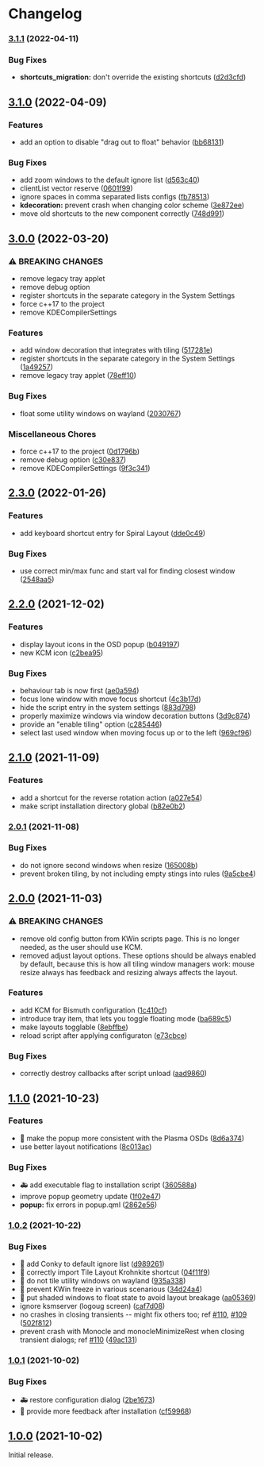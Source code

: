<!--
  SPDX-FileCopyrightText: none
  SPDX-License-Identifier: MIT
-->

# Changelog

### [3.1.1](https://www.github.com/Bismuth-Forge/bismuth/compare/v3.1.0...v3.1.1) (2022-04-11)


### Bug Fixes

* **shortcuts_migration:** don't override the existing shortcuts ([d2d3cfd](https://www.github.com/Bismuth-Forge/bismuth/commit/d2d3cfd89b2a908bf3eab5ac95899d70520fe012))

## [3.1.0](https://www.github.com/Bismuth-Forge/bismuth/compare/v3.0.0...v3.1.0) (2022-04-09)


### Features

* add an option to disable "drag out to float" behavior ([bb68131](https://www.github.com/Bismuth-Forge/bismuth/commit/bb68131e1be31b4f920da8c4b7dcb2e42f85b461))


### Bug Fixes

* add zoom windows to the default ignore list ([d563c40](https://www.github.com/Bismuth-Forge/bismuth/commit/d563c4045eeb6e8cc30d2e2d29f635888cdbbd79))
* clientList vector reserve ([0601f99](https://www.github.com/Bismuth-Forge/bismuth/commit/0601f99c5c74a65d4196c7c5514c9d958b4c7418))
* ignore spaces in comma separated lists configs ([fb78513](https://www.github.com/Bismuth-Forge/bismuth/commit/fb7851386b91f3fb29c9c0f5da840c76cc43c3fd))
* **kdecoration:** prevent crash when changing color scheme ([3e872ee](https://www.github.com/Bismuth-Forge/bismuth/commit/3e872eed8dad95398f2ceb85272aebe33f689ce3))
* move old shortcuts to the new component correctly ([748d991](https://www.github.com/Bismuth-Forge/bismuth/commit/748d99174a1b0351966ab962035aad54fee4fb61))

## [3.0.0](https://www.github.com/Bismuth-Forge/bismuth/compare/v2.3.0...v3.0.0) (2022-03-20)


### ⚠ BREAKING CHANGES

* remove legacy tray applet
* remove debug option
* register shortcuts in the separate category in the System Settings
* force c++17 to the project
* remove KDECompilerSettings

### Features

* add window decoration that integrates with tiling ([517281e](https://www.github.com/Bismuth-Forge/bismuth/commit/517281e1587692d70cf0093c9901d192cd776f1d))
* register shortcuts in the separate category in the System Settings ([1a49257](https://www.github.com/Bismuth-Forge/bismuth/commit/1a4925718040b3d0f7bff96bfdae0f63041f1f12))
* remove legacy tray applet ([78eff10](https://www.github.com/Bismuth-Forge/bismuth/commit/78eff105122b968e298c918a79976a4d280104a8))


### Bug Fixes

* float some utility windows on wayland ([2030767](https://www.github.com/Bismuth-Forge/bismuth/commit/2030767dd03518a1296376890ad03bbb85d3ffdb))


### Miscellaneous Chores

* force c++17 to the project ([0d1796b](https://www.github.com/Bismuth-Forge/bismuth/commit/0d1796b1d836191e6b9f2df703b660c02f076a3c))
* remove debug option ([c30e837](https://www.github.com/Bismuth-Forge/bismuth/commit/c30e8377b9524e84347b2e1875f4b0fafb1fab0d))
* remove KDECompilerSettings ([9f3c341](https://www.github.com/Bismuth-Forge/bismuth/commit/9f3c341f2cbc090a6581f83553bc5f1f8934d679))

## [2.3.0](https://www.github.com/Bismuth-Forge/bismuth/compare/v2.2.0...v2.3.0) (2022-01-26)


### Features

* add keyboard shortcut entry for Spiral Layout ([dde0c49](https://www.github.com/Bismuth-Forge/bismuth/commit/dde0c499ab6d556ef1f68a8493bd5072392a1a68))


### Bug Fixes

* use correct min/max func and start val for finding closest window ([2548aa5](https://www.github.com/Bismuth-Forge/bismuth/commit/2548aa5dbd0ebc6bdc7118cc8b301dc0b8d13cb3))

## [2.2.0](https://www.github.com/Bismuth-Forge/bismuth/compare/v2.1.0...v2.2.0) (2021-12-02)


### Features

* display layout icons in the OSD popup ([b049197](https://www.github.com/Bismuth-Forge/bismuth/commit/b0491978fdd3bca83a8a7fe0f393965a76d378cc))
* new KCM icon ([c2bea95](https://www.github.com/Bismuth-Forge/bismuth/commit/c2bea9547e1bcb223efd48a581c6f257b98783eb))


### Bug Fixes

* behaviour tab is now first ([ae0a594](https://www.github.com/Bismuth-Forge/bismuth/commit/ae0a594bb89e3d253dbd3f6bf5be88c09167e689))
* focus lone window with move focus shortcut ([4c3b17d](https://www.github.com/Bismuth-Forge/bismuth/commit/4c3b17d492a787e84ec823fdd8d472c82536c641))
* hide the script entry in the system settings ([883d798](https://www.github.com/Bismuth-Forge/bismuth/commit/883d79858f44322ae52e8943fb369943772784b6))
* properly maximize windows via window decoration buttons ([3d9c874](https://www.github.com/Bismuth-Forge/bismuth/commit/3d9c874439fd0d28a63f71d5410a53547735840e))
* provide an "enable tiling" option ([c285446](https://www.github.com/Bismuth-Forge/bismuth/commit/c2854466cca76067c036dd523c327d254f801cc8))
* select last used window when moving focus up or to the left ([969cf96](https://www.github.com/Bismuth-Forge/bismuth/commit/969cf96e8da5828a2fd2789faec324271225da7e))

## [2.1.0](https://www.github.com/Bismuth-Forge/bismuth/compare/v2.0.1...v2.1.0) (2021-11-09)


### Features

* add a shortcut for the reverse rotation action ([a027e54](https://www.github.com/Bismuth-Forge/bismuth/commit/a027e5467f870e6f8b6b046d4d8e3477ea6dca8d))
* make script installation directory global ([b82e0b2](https://www.github.com/Bismuth-Forge/bismuth/commit/b82e0b270698539a510a617c3736d60d1450359f))

### [2.0.1](https://www.github.com/Bismuth-Forge/bismuth/compare/v2.0.0...v2.0.1) (2021-11-08)


### Bug Fixes

* do not ignore second windows when resize ([165008b](https://www.github.com/Bismuth-Forge/bismuth/commit/165008b9ac755bf312096ea45ac2ef303fb42e3a))
* prevent broken tiling, by not including empty stings into rules ([9a5cbe4](https://www.github.com/Bismuth-Forge/bismuth/commit/9a5cbe498cfc32e7ae1612cabce0e173e9e55c28))

## [2.0.0](https://www.github.com/Bismuth-Forge/bismuth/compare/v1.1.0...v2.0.0) (2021-11-03)


### ⚠ BREAKING CHANGES

* remove old config button from KWin scripts page. This is no longer needed, as the user should use KCM.
* removed adjust layout options. These options should be always enabled by default, because this is how all tiling window managers work: mouse resize always has feedback and resizing always affects the layout.

### Features

* add KCM for Bismuth configuration ([1c410cf](https://www.github.com/Bismuth-Forge/bismuth/commit/1c410cf1c759d707596a42214489dbe36bd52278))
* introduce tray item, that lets you toggle floating mode ([ba689c5](https://www.github.com/Bismuth-Forge/bismuth/commit/ba689c5ff099c3263384395cfaa737a14e158b90))
* make layouts togglable ([8ebffbe](https://www.github.com/Bismuth-Forge/bismuth/commit/8ebffbe639efcf1cfec5addad29e2777d1bbd5d2))
* reload script after applying configuraton ([e73cbce](https://www.github.com/Bismuth-Forge/bismuth/commit/e73cbce4c8af5ab308634972409b4f7f87e95085))

### Bug Fixes

* correctly destroy callbacks after script unload ([aad9860](https://www.github.com/Bismuth-Forge/bismuth/commit/aad986096273bc9d66ef7098c1c32b725a120902))

## [1.1.0](https://www.github.com/gikari/bismuth/compare/v1.0.2...v1.1.0) (2021-10-23)


### Features

* :lipstick: make the popup more consistent with the Plasma OSDs ([8d6a374](https://www.github.com/gikari/bismuth/commit/8d6a3747e640c4bd418e361b342f1cb0745a3ff0))
* use better layout notifications ([8c013ac](https://www.github.com/gikari/bismuth/commit/8c013ac7bc8d293c81c1f14f03c2147d47d43703))


### Bug Fixes

* :ambulance: add executable flag to installation script ([360588a](https://www.github.com/gikari/bismuth/commit/360588ad216d364a81d518e020e5fe37b6365ccc))
* improve popup geometry update ([1f02e47](https://www.github.com/gikari/bismuth/commit/1f02e47a37fa0771f10e31e6e7f2e5d2cb9419db))
* **popup:** fix errors in popup.qml ([2862e56](https://www.github.com/gikari/bismuth/commit/2862e56194fc37308224caf5fe826c76a59e088c))

### [1.0.2](https://www.github.com/gikari/bismuth/compare/v1.0.1...v1.0.2) (2021-10-22)


### Bug Fixes

* :bug: add Conky to default ignore list ([d989261](https://www.github.com/gikari/bismuth/commit/d989261d82ed75781b59322402beb6c3916d09ce))
* :bug: correctly import Tile Layout Krohnkite shortcut ([04f11f9](https://www.github.com/gikari/bismuth/commit/04f11f98c31ce63adb6c09a06da95377b01defba))
* :bug: do not tile utility windows on wayland ([935a338](https://www.github.com/gikari/bismuth/commit/935a33820b20ab4c4b68dd797b62a64947cb9e0c))
* :bug: prevent KWin freeze in various scenarious ([34d24a4](https://www.github.com/gikari/bismuth/commit/34d24a4cb6494ea5bf29305462a1243ab143dc0c))
* :bug: put shaded windows to float state to avoid layout breakage ([aa05369](https://www.github.com/gikari/bismuth/commit/aa053694aac927184ee17fdbe39b9f8a550b129c))
* ignore ksmserver (logoug screen) ([caf7d08](https://www.github.com/gikari/bismuth/commit/caf7d080d94776defbb4e2dfe9cf0e5ff7f00a31))
* no crashes in closing transients -- might fix others too; ref [#110](https://www.github.com/gikari/bismuth/issues/110), [#109](https://www.github.com/gikari/bismuth/issues/109) ([502f812](https://www.github.com/gikari/bismuth/commit/502f8120815ce4a6b1d40ac1e79e046b0fc59624))
* prevent crash with Monocle and monocleMinimizeRest when closing transient dialogs; ref [#110](https://www.github.com/gikari/bismuth/issues/110) ([49ac131](https://www.github.com/gikari/bismuth/commit/49ac131044f5202069f2202dea5ca0cd16a5257b))

### [1.0.1](https://www.github.com/gikari/bismuth/compare/v1.0.0...v1.0.1) (2021-10-02)


### Bug Fixes

* :ambulance: restore configuration dialog ([2be1673](https://www.github.com/gikari/bismuth/commit/2be1673c41eafef2666a6265335b39159f916903))
* :memo: provide more feedback after installation ([cf59968](https://www.github.com/gikari/bismuth/commit/cf59968dcaf3cf2df92541897824886b9d0fd4d5))

## [1.0.0](https://www.github.com/gikari/bismuth/compare/v1.0.0-beta...v1.0.0) (2021-10-02)

Initial release.
